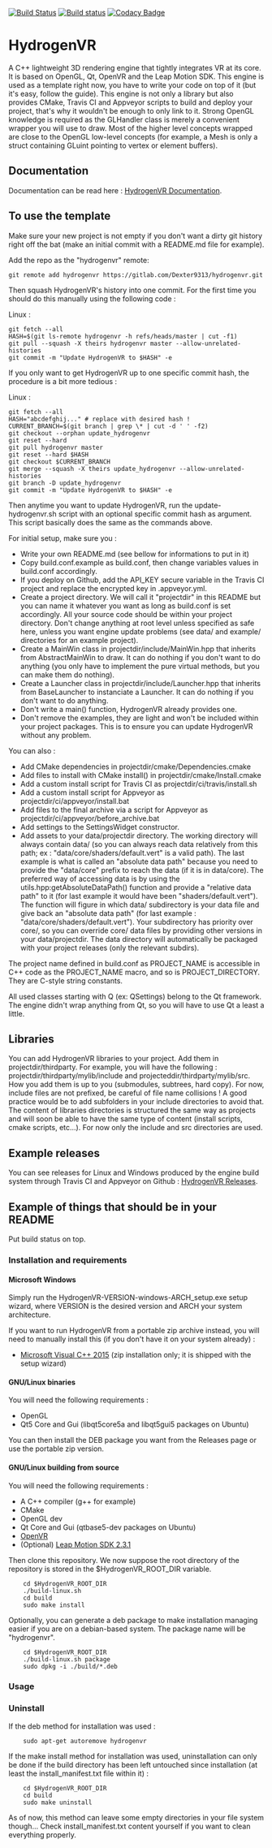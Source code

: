 [![Build Status](https://travis-ci.org/Dexter9313/HydrogenVR-mirror.svg?branch=master)](https://travis-ci.org/Dexter9313/HydrogenVR-mirror)
[![Build status](https://ci.appveyor.com/api/projects/status/i44acm08ah869xdg/branch/master?svg=true)](https://ci.appveyor.com/project/Dexter9313/hydrogenvr-mirror/branch/master)
[![Codacy Badge](https://api.codacy.com/project/badge/Grade/b6520a9f88a14fa3b8aa9c23ac4411c3)](https://www.codacy.com/app/Dexter9313/HydrogenVR-mirror?utm_source=github.com&amp;utm_medium=referral&amp;utm_content=Dexter9313/HydrogenVR-mirror&amp;utm_campaign=Badge_Grade)

# HydrogenVR

A C++ lightweight 3D rendering engine that tightly integrates VR at its core. It is based on OpenGL, Qt, OpenVR and the Leap Motion SDK.
This engine is used as a template right now, you have to write your code on top of it (but it's easy, follow the guide). This engine is not only a library but also provides CMake, Travis CI and Appveyor scripts to build and deploy your project, that's why it wouldn't be enough to only link to it.
Strong OpenGL knowledge is required as the GLHandler class is merely a convenient wrapper you will use to draw. Most of the higher level concepts wrapped are close to the OpenGL low-level concepts (for example, a Mesh is only a struct containing GLuint pointing to vertex or element buffers).

## Documentation

Documentation can be read here : [HydrogenVR Documentation](https://dexter9313.gitlab.io/hydrogenvr/).

## To use the template

Make sure your new project is not empty if you don't want a dirty git history right off the bat (make an initial commit with a README.md file for example).

Add the repo as the "hydrogenvr" remote:

	git remote add hydrogenvr https://gitlab.com/Dexter9313/hydrogenvr.git

Then squash HydrogenVR's history into one commit. For the first time you should do this manually using the following code :

Linux :

	git fetch --all
	HASH=$(git ls-remote hydrogenvr -h refs/heads/master | cut -f1)
	git pull --squash -X theirs hydrogenvr master --allow-unrelated-histories
	git commit -m "Update HydrogenVR to $HASH" -e

If you only want to get HydrogenVR up to one specific commit hash, the procedure is a bit more tedious :

Linux :

	git fetch --all
	HASH="abcdefghij..." # replace with desired hash !
	CURRENT_BRANCH=$(git branch | grep \* | cut -d ' ' -f2)
	git checkout --orphan update_hydrogenvr
	git reset --hard
	git pull hydrogenvr master
	git reset --hard $HASH
	git checkout $CURRENT_BRANCH
	git merge --squash -X theirs update_hydrogenvr --allow-unrelated-histories
	git branch -D update_hydrogenvr
	git commit -m "Update HydrogenVR to $HASH" -e

Then anytime you want to update HydrogenVR, run the update-hydrogenvr.sh script with an optional specific commit hash as argument. This script basically does the same as the commands above.


For initial setup, make sure you :

*  Write your own README.md (see bellow for informations to put in it)
*  Copy build.conf.example as build.conf, then change variables values in build.conf accordingly.
*  If you deploy on Github, add the API_KEY secure variable in the Travis CI project and replace the encrypted key in .appveyor.yml.
*  Create a project directory. We will call it "projectdir" in this README but you can name it whatever you want as long as build.conf is set accordingly. All your source code should be within your project directory. Don't change anything at root level unless specified as safe here, unless you want engine update problems (see data/ and example/ directories for an example project).
*  Create a MainWin class in projectdir/include/MainWin.hpp that inherits from AbstractMainWin to draw. It can do nothing if you don't want to do anything (you only have to implement the pure virtual methods, but you can make them do nothing).
*  Create a Launcher class in projectdir/include/Launcher.hpp that inherits from BaseLauncher to instanciate a Launcher. It can do nothing if you don't want to do anything.
*  Don't write a main() function, HydrogenVR already provides one.
*  Don't remove the examples, they are light and won't be included within your project packages. This is to ensure you can update HydrogenVR without any problem.

You can also :
*  Add CMake dependencies in projectdir/cmake/Dependencies.cmake
*  Add files to install with CMake install() in projectdir/cmake/Install.cmake
*  Add a custom install script for Travis CI as projectdir/ci/travis/install.sh
*  Add a custom install script for Appveyor as projectdir/ci/appveyor/install.bat
*  Add files to the final archive via a script for Appveyor as projectdir/ci/appveyor/before_archive.bat
*  Add settings to the SettingsWidget constructor.
*  Add assets to your data/projectdir directory. The working directory will always contain data/ (so you can always reach data relatively from this path; ex : "data/core/shaders/default.vert" is a valid path). The last example is what is called an "absolute data path" because you need to provide the "data/core" prefix to reach the data (if it is in data/core). The preferred way of accessing data is by using the utils.hpp:getAbsoluteDataPath() function and provide a "relative data path" to it (for last example it would have been "shaders/default.vert"). The function will figure in which data/ subdirectory is your data file and give back an "absolute data path" (for last example : "data/core/shaders/default.vert"). Your subdirectory has priority over core/, so you can override core/ data files by providing other versions in your data/projectdir. The data directory will automatically be packaged with your project releases (only the relevant subdirs).

The project name defined in build.conf as PROJECT_NAME is accessible in C++ code as the PROJECT_NAME macro, and so is PROJECT_DIRECTORY. They are C-style string constants.

All used classes starting with Q (ex: QSettings) belong to the Qt framework. The engine didn't wrap anything from Qt, so you will have to use Qt a least a little.

## Libraries

You can add HydrogenVR libraries to your project. Add them in projectdir/thirdparty. For example, you will have the following : projectdir/thirdparty/mylib/include and projecteddir/thirdparty/mylib/src. How you add them is up to you (submodules, subtrees, hard copy). For now, include files are not prefixed, be careful of file name collisions ! A good practice would be to add subfolders in your include directories to avoid that. The content of libraries directories is structured the same way as projects and will soon be able to have the same type of content (install scripts, cmake scripts, etc...). For now only the include and src directories are used.

## Example releases

You can see releases for Linux and Windows produced by the engine build system through Travis CI and Appveyor on Github : [HydrogenVR Releases](https://github.com/Dexter9313/HydrogenVR-mirror/releases).

## Example of things that should be in your README

Put build status on top.

### Installation and requirements

#### Microsoft Windows

Simply run the HydrogenVR-VERSION-windows-ARCH_setup.exe setup wizard, where VERSION is the desired version and ARCH your system architecture.

If you want to run HydrogenVR from a portable zip archive instead, you will need to manually install this (if you don't have it on your system already) :
*  [Microsoft Visual C++ 2015](https://www.microsoft.com/en-US/download/details.aspx?id=48145) (zip installation only; it is shipped with the setup wizard)

#### GNU/Linux binaries

You will need the following requirements :
*  OpenGL
*  Qt5 Core and Gui (libqt5core5a and libqt5gui5 packages on Ubuntu)

You can then install the DEB package you want from the Releases page or use the portable zip version.

#### GNU/Linux building from source

You will need the following requirements :
*  A C++ compiler (g++ for example)
*  CMake
*  OpenGL dev
*  Qt Core and Gui (qtbase5-dev packages on Ubuntu)
*  [OpenVR](https://github.com/ValveSoftware/openvr)
*  (Optional) [Leap Motion SDK 2.3.1](https://developer.leapmotion.com/sdk/v2)

Then clone this repository. We now suppose the root directory of the repository is stored in the $HydrogenVR_ROOT_DIR variable.

        cd $HydrogenVR_ROOT_DIR
        ./build-linux.sh
        cd build
        sudo make install

Optionally, you can generate a deb package to make installation managing easier if you are on a debian-based system. The package name will be "hydrogenvr".

        cd $HydrogenVR_ROOT_DIR
        ./build-linux.sh package
        sudo dpkg -i ./build/*.deb

### Usage

### Uninstall

If the deb method for installation was used :

        sudo apt-get autoremove hydrogenvr

If the make install method for installation was used, uninstallation can only be done if the build directory has been left untouched since installation (at least the install_manifest.txt file within it) :

        cd $HydrogenVR_ROOT_DIR
        cd build
        sudo make uninstall

As of now, this method can leave some empty directories in your file system though... Check install_manifest.txt content yourself if you want to clean everything properly.
